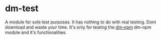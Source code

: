 # dm-test
A module for sole test purposes. It has nothing to do with real testing. Dont download and waste your time. It's only for testing the [dm-npm](https://www.npmjs.com/package/dm-npm) dm-npm module and it's functionalities.

